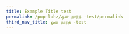 ```yaml
---
title: Example Title test
permalink: /pop-lohz/ஒன் நார்த் -test/permalink
third_nav_title: ஒன் நார்த் -test
---
```

